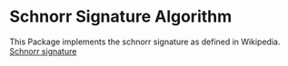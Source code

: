 # Schnorr Signature Algorithm

This Package implements the schnorr signature as defined in Wikipedia.
[Schnorr signature](https://en.wikipedia.org/wiki/Schnorr_signature)

